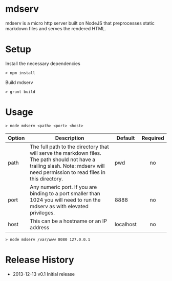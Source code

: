 # mdserv

mdserv is a micro http server built on NodeJS that preprocesses static markdown files and serves the rendered HTML.

# Setup
Install the necessary dependencies

    > npm install

Build mdserv

    > grunt build

# Usage

    > node mdserv <path> <port> <host>

| Option | Description | Default | Required  |
| ------------- | ------------- | ----- | :-----:|
| path      | The full path to the directory that will serve the markdown files. The path should not have a trailing slash. Note: mdserv will need permission to read files in this directory. | pwd | no |
| port      | Any numeric port. If you are binding to a port smaller than 1024 you will need to run the mdserv as with elevated privileges. | 8888 | no |
| host | This can be a hostname or an IP address | localhost | no |



    > node mdserv /var/www 8080 127.0.0.1

# Release History
* 2013-12-13 v0.1 Initial release